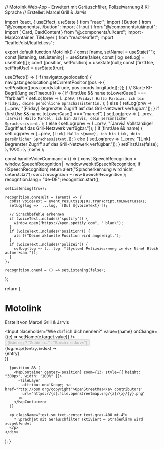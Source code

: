 // Motolink Web-App - Erweitert mit Geräuschfilter, Polizeiwarnung & KI-Sprache
// Ersteller: Marcel Grill & Jarvis

import React, { useEffect, useState } from "react";
import { Button } from "@/components/ui/button";
import { Input } from "@/components/ui/input";
import { Card, CardContent } from "@/components/ui/card";
import { MapContainer, TileLayer } from "react-leaflet";
import "leaflet/dist/leaflet.css";

export default function Motolink() {
  const [name, setName] = useState("");
  const [listening, setListening] = useState(false);
  const [log, setLog] = useState([]);
  const [position, setPosition] = useState(null);
  const [firstUse, setFirstUse] = useState(true);

  useEffect(() => {
    if (navigator.geolocation) {
      navigator.geolocation.getCurrentPosition(pos => {
        setPosition([pos.coords.latitude, pos.coords.longitude]);
      });
    }
    // Starte KI-Begrüßung
    setTimeout(() => {
      if (firstUse && name.toLowerCase() === "farbian") {
        setLog(prev => [...prev, `[Friday] Hallo Farbian, ich bin Friday, deine persönliche Sprachassistentin.`]);
      } else {
        setLog(prev => [...prev, "[Friday] Begrenzter Zugriff auf das Grill-Netzwerk verfügbar."]);
      }
      if (firstUse && name.toLowerCase() === "marcel") {
        setLog(prev => [...prev, `[Jarvis] Hallo Marcel, ich bin Jarvis, dein persönlicher Sprachassistent.`]);
      } else {
        setLog(prev => [...prev, "[Jarvis] Vollständiger Zugriff auf das Grill-Netzwerk verfügbar."]);
      }
      if (firstUse && name) {
        setLog(prev => [...prev, `[Link] Hallo ${name}, ich bin Link, dein persönlicher Sprachassistent.`]);
      } else {
        setLog(prev => [...prev, "[Link] Begrenzter Zugriff auf das Grill-Netzwerk verfügbar."]);
      }
      setFirstUse(false);
    }, 1000);
  }, [name]);

  const handleVoiceCommand = () => {
    const SpeechRecognition = window.SpeechRecognition || window.webkitSpeechRecognition;
    if (!SpeechRecognition) return alert("Spracherkennung wird nicht unterstützt");
    const recognition = new SpeechRecognition();
    recognition.lang = "de-DE";
    recognition.start();

    setListening(true);

    recognition.onresult = (event) => {
      const voiceText = event.results[0][0].transcript.toLowerCase();
      setLog(log => [...log, `[Du] ${voiceText}`]);

      // Sprachbefehle erkennen
      if (voiceText.includes("spotify")) {
        window.open("https://open.spotify.com", "_blank");
      }
      if (voiceText.includes("position")) {
        alert("Deine aktuelle Position wird angezeigt.");
      }
      if (voiceText.includes("polizei")) {
        setLog(log => [...log, "[System] Polizeiwarnung in der Nähe! Bleib aufmerksam."]);
      }
    };

    recognition.onend = () => setListening(false);
  };

  return (
    <div className="min-h-screen bg-black text-white p-6 space-y-6">
      <h1 className="text-4xl font-bold text-center">Motolink</h1>
      <p className="text-center">Erstellt von Marcel Grill & Jarvis</p>
      <Card>
        <CardContent className="p-4 space-y-2">
          <Input
            placeholder="Wie darf ich dich nennen?"
            value={name}
            onChange={(e) => setName(e.target.value)}
          />
          <Button onClick={handleVoiceCommand} disabled={listening}>
            {listening ? "Zuhören..." : "Sprich mit Jarvis"}
          </Button>
          <div className="bg-white text-black p-2 rounded mt-2 h-32 overflow-y-auto">
            {log.map((entry, index) => <div key={index}>{entry}</div>)}
          </div>
        </CardContent>
      </Card>

      {position && (
        <MapContainer center={position} zoom={13} style={{ height: "300px", width: "100%" }}>
          <TileLayer
            attribution='&copy; <a href="http://osm.org/copyright">OpenStreetMap</a> contributors'
            url="https://{s}.tile.openstreetmap.org/{z}/{x}/{y}.png"
          />
        </MapContainer>
      )}

      <p className="text-sm text-center text-gray-400 mt-4">
        * Sprachjet mit Geräuschfilter aktiviert – Straßenlärm wird ausgeblendet
      </p>
    </div>
  );
}
